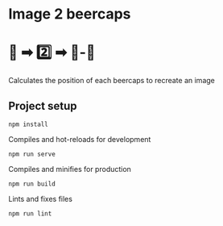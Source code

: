 # Image 2 beercaps
# 🌆 ➡ 2️⃣ ➡ 🐻-🔘

Calculates the position of each beercaps to recreate an image

## Project setup
```
npm install
```
Compiles and hot-reloads for development
```
npm run serve
```
Compiles and minifies for production
```
npm run build
```
Lints and fixes files
```
npm run lint
```
